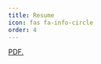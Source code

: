 ```yaml
---
title: Resume
icon: fas fa-info-circle
order: 4
---
```



<a href="username.github.io/folder/document.pdf" target="_blank">PDF.</a>